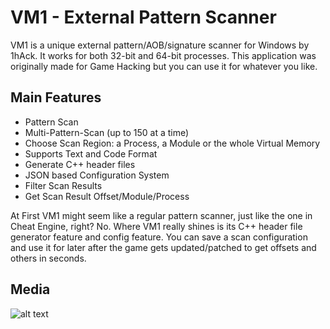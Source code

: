 # VM1 - External Pattern Scanner
VM1 is a unique external pattern/AOB/signature scanner for Windows by 1hAck. It works for both 32-bit and 64-bit processes. This application was originally made for Game Hacking but you can use it for whatever you like.

## Main Features
- Pattern Scan
- Multi-Pattern-Scan (up to 150 at a time)
- Choose Scan Region: a Process, a Module or the whole Virtual Memory
- Supports Text and Code Format
- Generate C++ header files
- JSON based Configuration System
- Filter Scan Results
- Get Scan Result Offset/Module/Process

At First VM1 might seem like a regular pattern scanner, just like the one in Cheat Engine, right? No. Where VM1 really shines is its C++ header file generator feature and config feature. You can save a scan configuration and use it for later after the game gets updated/patched to get offsets and others in seconds.

## Media
![alt text](https://github.com/1hAck-0/VM1---Pattern-Scanner/blob/main/VM1%20Patter%20Scan.png?raw=true)
